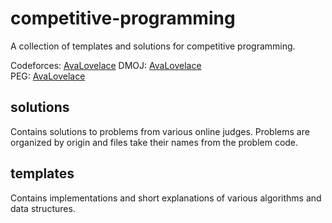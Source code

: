 # competitive-programming
A collection of templates and solutions for competitive programming.

Codeforces: [AvaLovelace](http://codeforces.com/profile/AvaLovelace)
DMOJ: [AvaLovelace](https://dmoj.ca/user/AvaLovelace)  
PEG: [AvaLovelace](https://wcipeg.com/user/AvaLovelace)

## solutions
Contains solutions to problems from various online judges. Problems are organized by origin and files take their names from the problem code.

## templates
Contains implementations and short explanations of various algorithms and data structures.
